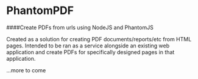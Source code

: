 ﻿# PhantomPDF

####Create PDFs from urls using NodeJS and PhantomJS

Created as a solution for creating PDF documents/reports/etc from HTML pages.  Intended to be ran as a service alongside an existing web application and create PDFs for specifically designed pages in that application.  


...more to come